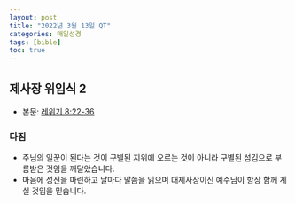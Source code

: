 ```yaml
---
layout: post
title: "2022년 3월 13일 QT"
categories: 매일성경
tags: [bible]
toc: true
---
```


## 제사장 위임식 2
- 본문: [레위기 8:22-36](https://www.bskorea.or.kr/bible/korbibReadpage.php?version=SAENEW&book=lev&chap=8&sec=22&cVersion=&fontSize=15px&fontWeight=normal#focus)

### 다짐
- 주님의 일꾼이 된다는 것이 구별된 지위에 오르는 것이 아니라 구별된 섬김으로 부름받은 것임을 깨달았습니다.
- 마음에 성전을 마련하고 날마다 말씀을 읽으며 대제사장이신 예수님이 항상 함께 계실 것임을 믿습니다.
